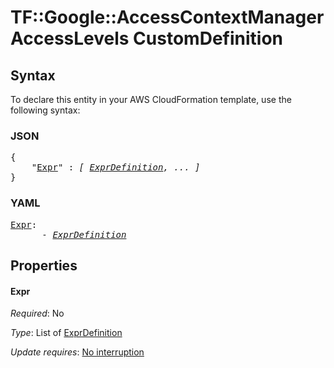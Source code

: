 # TF::Google::AccessContextManagerAccessLevels CustomDefinition

## Syntax

To declare this entity in your AWS CloudFormation template, use the following syntax:

### JSON

<pre>
{
    "<a href="#expr" title="Expr">Expr</a>" : <i>[ <a href="exprdefinition.md">ExprDefinition</a>, ... ]</i>
}
</pre>

### YAML

<pre>
<a href="#expr" title="Expr">Expr</a>: <i>
      - <a href="exprdefinition.md">ExprDefinition</a></i>
</pre>

## Properties

#### Expr

_Required_: No

_Type_: List of <a href="exprdefinition.md">ExprDefinition</a>

_Update requires_: [No interruption](https://docs.aws.amazon.com/AWSCloudFormation/latest/UserGuide/using-cfn-updating-stacks-update-behaviors.html#update-no-interrupt)

